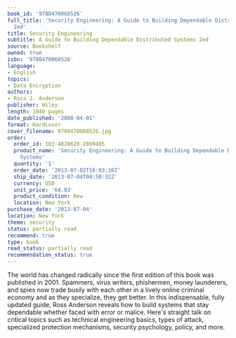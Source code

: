 ```yaml
---
book_id: '9780470068526'
full_title: 'Security Engineering: A Guide to Building Dependable Distributed Systems
  2ed'
title: Security Engineering
subtitle: A Guide to Building Dependable Distributed Systems 2ed
source: Bookshelf
owned: true
isbn: '9780470068526'
language:
- English
topics:
- Data Encryption
authors:
- Ross J. Anderson
publisher: Wiley
length: 1040 pages
date_published: '2008-04-01'
format: Hardcover
cover_filename: 9780470068526.jpg
order:
  order_id: 103-4828620-2899405
  product_name: 'Security Engineering: A Guide to Building Dependable Distributed
    Systems'
  quantity: '1'
  order_date: '2013-07-02T16:03:10Z'
  ship_date: '2013-07-04T04:50:32Z'
  currency: USD
  unit_price: '64.83'
  product_condition: New
  location: New York
purchase_date: '2013-07-04'
location: New York
theme: security
status: partially read
recommend: true
type: book
read_status: partially read
recommendation_status: true
---
```

The world has changed radically since the first edition of this book was published in 2001. Spammers, virus writers, phishermen, money launderers, and spies now trade busily with each other in a lively online criminal economy and as they specialize, they get better. In this indispensable, fully updated guide, Ross Anderson reveals how to build systems that stay dependable whether faced with error or malice. Here's straight talk on critical topics such as technical engineering basics, types of attack, specialized protection mechanisms, security psychology, policy, and more.
